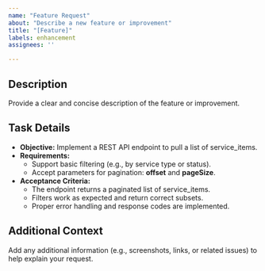 ```yaml
---
name: "Feature Request"
about: "Describe a new feature or improvement"
title: "[Feature]"
labels: enhancement
assignees: ''

---
```


## Description

Provide a clear and concise description of the feature or improvement.

## Task Details

- **Objective:** Implement a REST API endpoint to pull a list of service_items.
- **Requirements:**
  - Support basic filtering (e.g., by service type or status).
  - Accept parameters for pagination: **offset** and **pageSize**.
- **Acceptance Criteria:**
  - The endpoint returns a paginated list of service_items.
  - Filters work as expected and return correct subsets.
  - Proper error handling and response codes are implemented.

## Additional Context

Add any additional information (e.g., screenshots, links, or related issues) to help explain your request.
